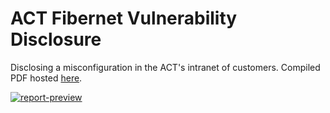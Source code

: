 # ACT Fibernet Vulnerability Disclosure

Disclosing a misconfiguration in the ACT's intranet of customers. Compiled PDF hosted [here](https://files.sujal.dev/act-intranet-report.pdf).

[![report-preview](https://github.com/sujaldev/ACT-bug-bounty-report/assets/75830554/f0f8b46e-1777-405f-982b-9a6d644e9353)](https://files.sujal.dev/act-intranet-report.pdf)
